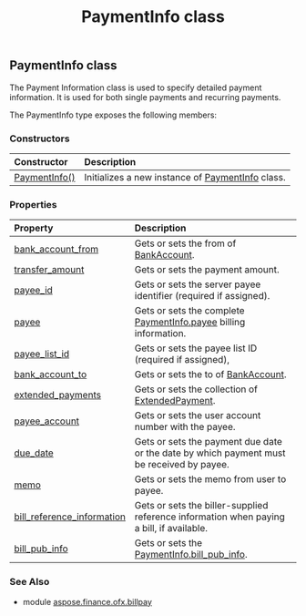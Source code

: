 ﻿---
title: PaymentInfo class
second_title: Aspose.Finance for Python via .NET API References
description: 
type: docs
weight: 230
url: /python-net/aspose.finance.ofx.billpay/paymentinfo/
is_root: false
---

## PaymentInfo class

The Payment Information class is used to specify detailed payment information. It is used for both single payments and recurring payments.



The PaymentInfo type exposes the following members:

### Constructors
| Constructor | Description |
| :- | :- |
| [PaymentInfo()](/finance/python-net/aspose.finance.ofx.billpay/paymentinfo/__init__/#) | Initializes a new instance of [PaymentInfo](/finance/python-net/aspose.finance.ofx.billpay/paymentinfo) class. |


### Properties
| Property | Description |
| :- | :- |
| [bank_account_from](/finance/python-net/aspose.finance.ofx.billpay/paymentinfo/bank_account_from) | Gets or sets the from of [BankAccount](/finance/python-net/aspose.finance.ofx/bankaccount). |
| [transfer_amount](/finance/python-net/aspose.finance.ofx.billpay/paymentinfo/transfer_amount) | Gets or sets the payment amount. |
| [payee_id](/finance/python-net/aspose.finance.ofx.billpay/paymentinfo/payee_id) | Gets or sets the server payee identifier (required if assigned). |
| [payee](/finance/python-net/aspose.finance.ofx.billpay/paymentinfo/payee) | Gets or sets the complete [PaymentInfo.payee](/finance/python-net/aspose.finance.ofx.billpay/paymentinfo#payee) billing information. |
| [payee_list_id](/finance/python-net/aspose.finance.ofx.billpay/paymentinfo/payee_list_id) | Gets or sets the payee list ID (required if assigned), |
| [bank_account_to](/finance/python-net/aspose.finance.ofx.billpay/paymentinfo/bank_account_to) | Gets or sets the to of [BankAccount](/finance/python-net/aspose.finance.ofx/bankaccount). |
| [extended_payments](/finance/python-net/aspose.finance.ofx.billpay/paymentinfo/extended_payments) | Gets or sets the collection of [ExtendedPayment](/finance/python-net/aspose.finance.ofx.billpay/extendedpayment). |
| [payee_account](/finance/python-net/aspose.finance.ofx.billpay/paymentinfo/payee_account) | Gets or sets the user account number with the payee. |
| [due_date](/finance/python-net/aspose.finance.ofx.billpay/paymentinfo/due_date) | Gets or sets the payment due date or the date by which payment must be received by payee. |
| [memo](/finance/python-net/aspose.finance.ofx.billpay/paymentinfo/memo) | Gets or sets the memo from user to payee. |
| [bill_reference_information](/finance/python-net/aspose.finance.ofx.billpay/paymentinfo/bill_reference_information) | Gets or sets the biller-supplied reference information when paying a bill, if available. |
| [bill_pub_info](/finance/python-net/aspose.finance.ofx.billpay/paymentinfo/bill_pub_info) | Gets or sets the [PaymentInfo.bill_pub_info](/finance/python-net/aspose.finance.ofx.billpay/paymentinfo#bill_pub_info). |


### See Also

* module [aspose.finance.ofx.billpay](../)
